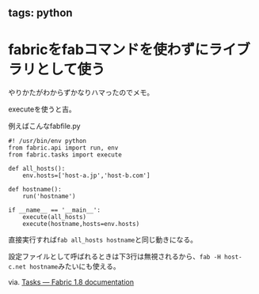 tags: python
---
# fabricをfabコマンドを使わずにライブラリとして使う

やりかたがわからずかなりハマったのでメモ。

executeを使うと吉。

例えばこんなfabfile.py

    #! /usr/bin/env python
    from fabric.api import run, env
    from fabric.tasks import execute
    
    def all_hosts():
        env.hosts=['host-a.jp','host-b.com']
    
    def hostname():
        run('hostname')
    
    if __name__ == '__main__':
        execute(all_hosts)
        execute(hostname,hosts=env.hosts)

直接実行すれば`fab all_hosts hostname`と同じ動きになる。

設定ファイルとして呼ばれるときは下3行は無視されるから、`fab -H host-c.net hostname`みたいにも使える。

via. [Tasks — Fabric 1.8 documentation](http://docs.fabfile.org/en/1.8/api/core/tasks.html#fabric.tasks.execute)
